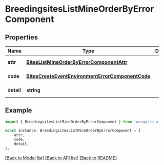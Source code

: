 # BreedingsitesListMineOrderByErrorComponent


## Properties

Name | Type | Description | Notes
------------ | ------------- | ------------- | -------------
**attr** | [**BitesListMineOrderByErrorComponentAttr**](BitesListMineOrderByErrorComponentAttr.md) |  | [default to undefined]
**code** | [**BitesCreateEventEnvironmentErrorComponentCode**](BitesCreateEventEnvironmentErrorComponentCode.md) |  | [default to undefined]
**detail** | **string** |  | [default to undefined]

## Example

```typescript
import { BreedingsitesListMineOrderByErrorComponent } from 'mosquito-alert';

const instance: BreedingsitesListMineOrderByErrorComponent = {
    attr,
    code,
    detail,
};
```

[[Back to Model list]](../README.md#documentation-for-models) [[Back to API list]](../README.md#documentation-for-api-endpoints) [[Back to README]](../README.md)
